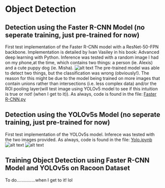 # Object Detection

## Detection using the Faster R-CNN Model (no seperate training, just pre-trained for now)
First test implementation of the Faster R-CNN model with a ResNet-50-FPN backbone. Implementation is detailed by Ivan Vasiley in his book: Advanced deep learning with Python. Inference was tested with a random image I had on my phone,at the time, which contains two things: a person (ie. Alexis) and a cute puppy dog (ie. Misha). 
![alt text](https://github.com/aCStandke/FasterR-CNN/blob/main/Faster%20R-CNN.png)
The pre-trained model was able to detect two things, but the classification was wrong (obviously!). The reason for this might be due to the model being trained on more images that contain unions rather than intersections (i.e. less complex data) and/or the ROI pooling layer(will test image using YOLOv5 model to see if this intuition is true or not! (when I get to it)). As always, code is found in the file: [Faster R-CNN.py](https://github.com/aCStandke/Object-Detection/blob/main/Faster%20R-CNN.py)

## Detection using the YOLOv5s Model (no seperate training, just pre-trained for now)
First test implementation of the YOLOv5s model. Inferece was tested with the two images provided. As always, code is found in the file: [Yolo.ipynb](https://github.com/aCStandke/Object-Detection/blob/main/Yolo.ipynb)    
![alt text](https://github.com/aCStandke/FasterR-CNN/blob/main/runs/detect/exp/zidane.jpg)
![alt text](https://github.com/aCStandke/FasterR-CNN/blob/main/runs/detect/exp/bus.jpg)

## Training Object Detection using Faster R-CNN Model and YOLOv5s on Racoon Dataset 
To do...............when I get to it! lol

